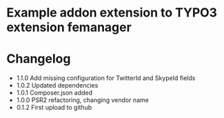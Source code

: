 # Example addon extension to TYPO3 extension femanager

# Changelog

- 1.1.0 Add missing configuration for TwitterId and SkypeId fields
- 1.0.2 Updated dependencies
- 1.0.1 Composer.json added
- 1.0.0 PSR2 refactoring, changing vendor name
- 0.1.2 First upload to github
